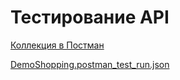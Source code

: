 # Тестирование API  
[Коллекция в Постман](https://www.postman.com/mamatisaevag/workspace/my-workspace/collection/35144537-2264aa6a-f45f-4da5-a4e1-e2336fd77671?action=share&creator=35144537)  

[DemoShopping.postman_test_run.json](https://github.com/mamatisaeva/api/files/15501985/DemoShopping.postman_test_run.json)
